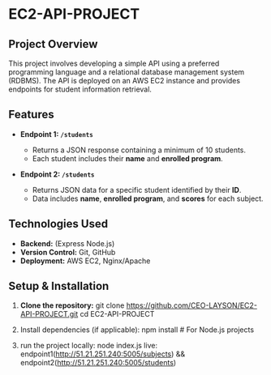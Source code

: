 # EC2-API-PROJECT

## Project Overview
This project involves developing a simple API using a preferred programming language and a relational database management system (RDBMS). The API is deployed on an AWS EC2 instance and provides endpoints for student information retrieval.

## Features
- **Endpoint 1: `/students`**
  - Returns a JSON response containing a minimum of 10 students.
  - Each student includes their **name** and **enrolled program**.

- **Endpoint 2: `/students`**
  - Returns JSON data for a specific student identified by their **ID**.
  - Data includes **name**, **enrolled program**, and **scores** for each subject.

## Technologies Used
- **Backend:** (Express Node.js)
- **Version Control:** Git, GitHub
- **Deployment:** AWS EC2, Nginx/Apache

## Setup & Installation
1. **Clone the repository:**
   git clone https://github.com/CEO-LAYSON/EC2-API-PROJECT.git
   cd EC2-API-PROJECT

2. Install dependencies (if applicable):
   npm install  # For Node.js projects

3. run the project
   locally: node index.js
   live: endpoint1(http://51.21.251.240:5005/subjects) && endpoint2(http://51.21.251.240:5005/students)
